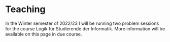 <!DOCTYPE md>
<html>
<body>
<h1> Teaching </h1>

<p> In the Winter semester of 2022/23 I will be running two problem sessions for the course Logik für Studierende der Informatik. More information will be available on this page in due course. </p>
	</body>
</html>
